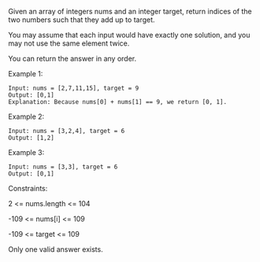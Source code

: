Given an array of integers nums and an integer target, return indices of the two numbers such that they add up to target.


You may assume that each input would have exactly one solution, and you may not use the same element twice.


You can return the answer in any order.

 

Example 1:


  	Input: nums = [2,7,11,15], target = 9
  	Output: [0,1]
  	Explanation: Because nums[0] + nums[1] == 9, we return [0, 1].

  

  
Example 2:


  	Input: nums = [3,2,4], target = 6
	Output: [1,2]

  
Example 3:


  	Input: nums = [3,3], target = 6
  	Output: [0,1]
 

Constraints:


2 <= nums.length <= 104


-109 <= nums[i] <= 109


-109 <= target <= 109


Only one valid answer exists.

